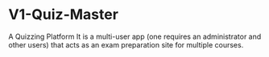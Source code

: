 # V1-Quiz-Master
A Quizzing Platform
It is a multi-user app (one requires an administrator and other users) that acts as an exam preparation site for multiple courses.
